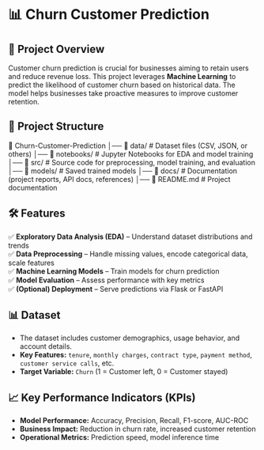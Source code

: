# 📊 Churn Customer Prediction  

## 🚀 Project Overview  
Customer churn prediction is crucial for businesses aiming to retain users and reduce revenue loss. This project leverages **Machine Learning** to predict the likelihood of customer churn based on historical data. The model helps businesses take proactive measures to improve customer retention.  

## 📂 Project Structure  
📁 Churn-Customer-Prediction
│── 📂 data/ # Dataset files (CSV, JSON, or others)
│── 📂 notebooks/ # Jupyter Notebooks for EDA and model training
│── 📂 src/ # Source code for preprocessing, model training, and evaluation
│── 📂 models/ # Saved trained models
│── 📂 docs/ # Documentation (project reports, API docs, references)
│── 📜 README.md # Project documentation


## 🛠️ Features  
✅ **Exploratory Data Analysis (EDA)** – Understand dataset distributions and trends  
✅ **Data Preprocessing** – Handle missing values, encode categorical data, scale features  
✅ **Machine Learning Models** – Train models for churn prediction  
✅ **Model Evaluation** – Assess performance with key metrics  
✅ **(Optional) Deployment** – Serve predictions via Flask or FastAPI  

## 📊 Dataset  
- The dataset includes customer demographics, usage behavior, and account details.  
- **Key Features:** `tenure`, `monthly charges`, `contract type`, `payment method`, `customer service calls`, etc.  
- **Target Variable:** `Churn` (1 = Customer left, 0 = Customer stayed)  

## 📈 Key Performance Indicators (KPIs)  
- **Model Performance:** Accuracy, Precision, Recall, F1-score, AUC-ROC  
- **Business Impact:** Reduction in churn rate, increased customer retention  
- **Operational Metrics:** Prediction speed, model inference time  
